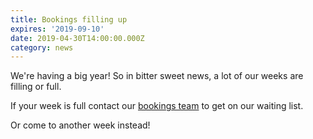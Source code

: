 ```yaml
---
title: Bookings filling up
expires: '2019-09-10'
date: 2019-04-30T14:00:00.000Z
category: news
---
```


We're having a big year! So in bitter sweet news, a lot of our weeks are filling
or full.

If your week is full contact our [bookings team](mailto:bookings@bogongroverchalet.org.au)
to get on our waiting list.

Or come to another week instead!
